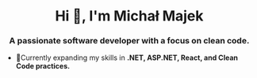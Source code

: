 <h1 align="center">Hi 👋, I'm Michał Majek</h1>
<h3 align="center">A passionate software developer with a focus on clean code.</h3>

- 🌱Currently expanding my skills in **.NET, ASP.NET, React, and Clean Code practices.**
